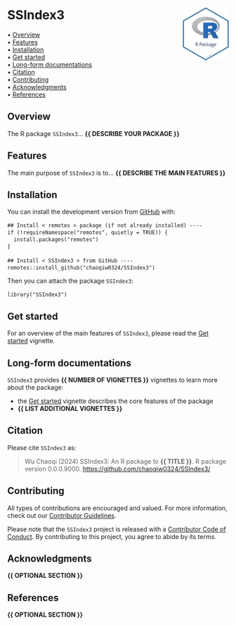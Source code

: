 <!-- README.md is generated from README.Rmd. Please edit that file -->

# SSIndex3 <img src="man/figures/package-sticker.png" align="right" style="float:right; height:120px;"/>

<!-- badges: start -->
<!-- badges: end -->
<p align="left">
• <a href="#overview">Overview</a><br> •
<a href="#features">Features</a><br> •
<a href="#installation">Installation</a><br> •
<a href="#get-started">Get started</a><br> •
<a href="#long-form-documentations">Long-form documentations</a><br> •
<a href="#citation">Citation</a><br> •
<a href="#contributing">Contributing</a><br> •
<a href="#acknowledgments">Acknowledgments</a><br> •
<a href="#references">References</a>
</p>

## Overview

The R package `SSIndex3`… **{{ DESCRIBE YOUR PACKAGE }}**

## Features

The main purpose of `SSIndex3` is to… **{{ DESCRIBE THE MAIN FEATURES
}}**

## Installation

You can install the development version from
[GitHub](https://github.com/) with:

    ## Install < remotes > package (if not already installed) ----
    if (!requireNamespace("remotes", quietly = TRUE)) {
      install.packages("remotes")
    }

    ## Install < SSIndex3 > from GitHub ----
    remotes::install_github("chaoqiw0324/SSIndex3")

Then you can attach the package `SSIndex3`:

    library("SSIndex3")

## Get started

For an overview of the main features of `SSIndex3`, please read the [Get
started](https://chaoqiw0324.github.io/SSIndex3/articles/SSIndex3.html)
vignette.

## Long-form documentations

`SSIndex3` provides **{{ NUMBER OF VIGNETTES }}** vignettes to learn
more about the package:

-   the [Get
    started](https://chaoqiw0324.github.io/SSIndex3/articles/SSIndex3.html)
    vignette describes the core features of the package
-   **{{ LIST ADDITIONAL VIGNETTES }}**

## Citation

Please cite `SSIndex3` as:

> Wu Chaoqi (2024) SSIndex3: An R package to **{{ TITLE }}**. R package
> version 0.0.0.9000. <https://github.com/chaoqiw0324/SSIndex3/>

## Contributing

All types of contributions are encouraged and valued. For more
information, check out our [Contributor
Guidelines](https://github.com/chaoqiw0324/SSIndex3/blob/main/CONTRIBUTING.md).

Please note that the `SSIndex3` project is released with a [Contributor
Code of
Conduct](https://contributor-covenant.org/version/2/1/CODE_OF_CONDUCT.html).
By contributing to this project, you agree to abide by its terms.

## Acknowledgments

**{{ OPTIONAL SECTION }}**

## References

**{{ OPTIONAL SECTION }}**
